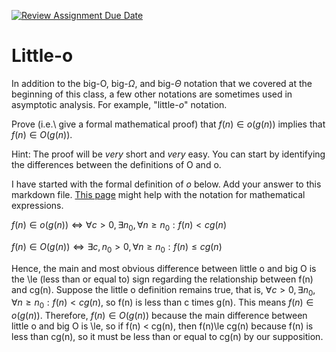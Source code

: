 [![Review Assignment Due Date](https://classroom.github.com/assets/deadline-readme-button-24ddc0f5d75046c5622901739e7c5dd533143b0c8e959d652212380cedb1ea36.svg)](https://classroom.github.com/a/wM4-KOzy)
# Little-o

In addition to the big-O, big-$\Omega$, and big-$\Theta$ notation that
we covered at the beginning of this class, a few other notations are sometimes
used in asymptotic analysis.  For example, "little-$o$" notation.

Prove (i.e.\ give a formal mathematical proof) that $f(n)\in o(g(n))$ implies
that $f(n)\in O(g(n))$.

Hint: The proof will be *very* short and *very* easy. You can start by
identifying the differences between the definitions of O and o.

I have started with the formal definition of $o$ below. Add your answer to this
markdown file. [This
page](https://docs.github.com/en/get-started/writing-on-github/working-with-advanced-formatting/writing-mathematical-expressions)
might help with the notation for mathematical expressions.

$f(n)\in o(g(n)) \iff \forall c>0, \exists n_0, \forall n\ge n_0: f(n) < c g(n)$


$f(n)\in O(g(n)) \iff \exists c,n_0 >0, \forall n\ge n_0: f(n) \le c g(n)$

Hence, the main and most obvious difference between little o and big O is the \le (less than or equal to)
sign regarding the relationship between f(n) and cg(n). Suppose the little o definition remains true, that is,
$\forall c>0, \exists n_0, \forall n\ge n_0: f(n) < c g(n)$, so f(n) is less than c times g(n). This means
$f(n)\in o(g(n))$. Therefore, $f(n)\in O(g(n))$ because the main difference between little o and big O is \le,
so if f(n) < cg(n), then f(n)\le cg(n) because f(n) is less than cg(n), so it must be less than or equal to cg(n)
by our supposition.
